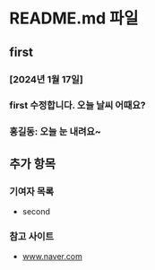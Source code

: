 # README.md 파일

## first

### [2024년 1월 17일]

### first 수정합니다. 오늘 날씨 어때요?

### 홍길동: 오늘 눈 내려요~

## 추가 항목

### 기여자 목록

- second

### 참고 사이트

- www.naver.com
